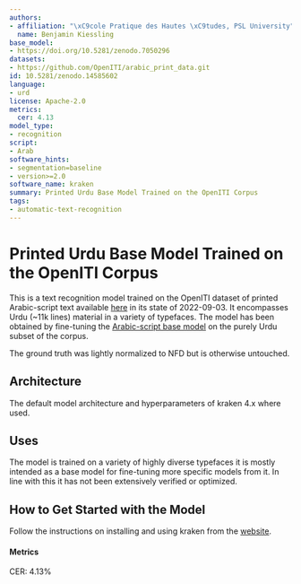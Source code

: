 ```yaml
---
authors:
- affiliation: "\xC9cole Pratique des Hautes \xC9tudes, PSL University"
  name: Benjamin Kiessling
base_model:
- https://doi.org/10.5281/zenodo.7050296
datasets:
- https://github.com/OpenITI/arabic_print_data.git
id: 10.5281/zenodo.14585602
language:
- urd
license: Apache-2.0
metrics:
  cer: 4.13
model_type:
- recognition
script:
- Arab
software_hints:
- segmentation=baseline
- version>=2.0
software_name: kraken
summary: Printed Urdu Base Model Trained on the OpenITI Corpus
tags:
- automatic-text-recognition
---
```

# Printed Urdu Base Model Trained on the OpenITI Corpus

This is a text recognition model trained on the OpenITI dataset of printed
Arabic-script text available [here](https://github.com/OpenITI/arabic_print_data.git) in its state of 2022-09-03. It encompasses
Urdu (~11k lines) material in a variety of typefaces. The model has been
obtained by fine-tuning the [Arabic-script base model](https://doi.org/10.5281/zenodo.7050296) on the purely Urdu
subset of the corpus. 

 The ground truth was lightly normalized to NFD but is otherwise untouched.

## Architecture

The default model architecture and hyperparameters of kraken 4.x where used.

## Uses

The model is trained on a variety of highly diverse typefaces it is mostly
intended as a base model for fine-tuning more specific models from it. In line
with this it has not been extensively verified or optimized.

## How to Get Started with the Model

Follow the instructions on installing and using kraken from the
[website](https://kraken.re).

#### Metrics

CER: 4.13%
